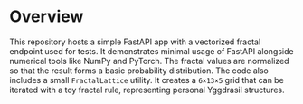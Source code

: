 # Overview

This repository hosts a simple FastAPI app with a vectorized fractal endpoint used for tests.
It demonstrates minimal usage of FastAPI alongside numerical tools like NumPy and PyTorch.
The fractal values are normalized so that the result forms a basic probability distribution.
The code also includes a small `FractalLattice` utility. It creates a `6×13×5` grid that can
be iterated with a toy fractal rule, representing personal Yggdrasil structures.

